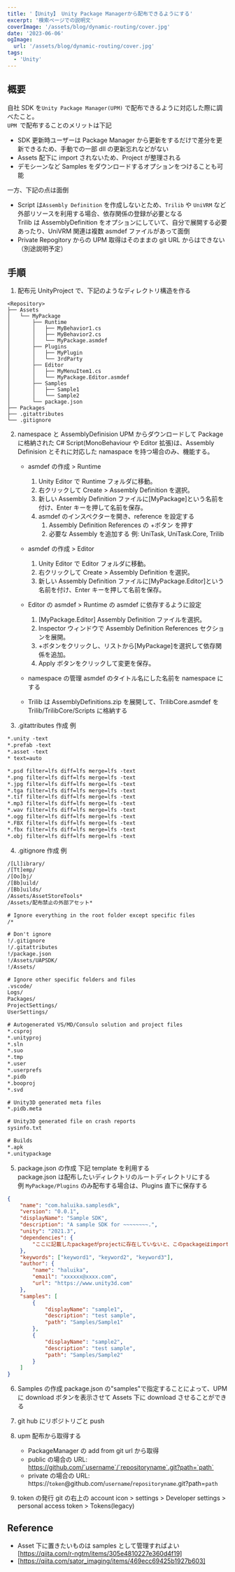 ```yaml
---
title: '【Unity】 Unity Package Managerから配布できるようにする'
excerpt: '検索ページでの説明文'
coverImage: '/assets/blog/dynamic-routing/cover.jpg'
date: '2023-06-06'
ogImage:
  url: '/assets/blog/dynamic-routing/cover.jpg'
tags:
  - 'Unity'
---
```


## 概要

自社 SDK を`Unity Package Manager(UPM)` で配布できるように対応した際に調べたこと。  
`UPM `で配布することのメリットは下記

- SDK 更新時ユーザーは Package Manager から更新をするだけで差分を更新できるため、手動での一部 dll の更新忘れなどがない
- Assets 配下に import されないため、Project が整理される
- デモシーンなど Samples をダウンロードするオプションをつけることも可能

一方、下記の点は面倒

- Script は`Assembly Definition` を作成しないとため、`Trilib` や `UniVRM` など外部リソースを利用する場合、依存関係の登録が必要となる  
  Trilib は AssemblyDefinition をオプションにしていて、自分で展開する必要あったり、UniVRM 関連は複数 asmdef ファイルがあって面倒
- Private Repogitory からの UPM 取得はそのままの git URL からはできない（別途説明予定）

## 手順

1. 配布元 UnityProject で、下記のようなディレクトリ構造を作る

```
<Repository>
├── Assets
│   └── MyPackage
│       ├── Runtime
│       │   ├── MyBehavior1.cs
│       │   ├── MyBehavior2.cs
│       │   └── MyPackage.asmdef
│       ├── Plugins
│       │   ├── MyPlugin
│       │   └── 3rdParty
│       ├── Editor
│       │   ├── MyMenuItem1.cs
│       │   └── MyPackage.Editor.asmdef
│       ├── Samples
│       │   ├── Sample1
│       │   └── Sample2
│       └── package.json
├── Packages
├── .gitattributes
└── .gitignore
```

2. namespace と AssemblyDefinision
   UPM からダウンロードして Package に格納された C# Script(MonoBehaviour や Editor 拡張)は、Assembly Definision とそれに対応した namaspace を持つ場合のみ、機能する。

   - asmdef の作成 > Runtime
     1. Unity Editor で Runtime フォルダに移動。
     2. 右クリックして Create > Assembly Definition を選択。
     3. 新しい Assembly Definition ファイルに[MyPackage]という名前を付け、Enter キーを押して名前を保存。
     4. asmdef のインスペクターを開き、reference を設定する
        1. Assembly Definition References の +ボタン を押す
        2. 必要な Assembly を追加する
           例: UniTask, UniTask.Core, Trilib
   - asmdef の作成 > Editor
     1. Unity Editor で Editor フォルダに移動。
     2. 右クリックして Create > Assembly Definition を選択。
     3. 新しい Assembly Definition ファイルに[MyPackage.Editor]という名前を付け、Enter キーを押して名前を保存。
   - Editor の asmdef > Runtime の asmdef に依存するように設定
     1. [MyPackage.Editor] Assembly Definition ファイルを選択。
     2. Inspector ウィンドウで Assembly Definition References セクションを展開。
     3. +ボタンをクリックし、リストから[MyPackage]を選択して依存関係を追加。
     4. Apply ボタンをクリックして変更を保存。
   - namespace の管理
     asmdef のタイトル名にした名前を namespace にする

   - Trilib は AssemblyDefinitions.zip を展開して、TrilibCore.asmdef を Trilib/TrilibCore/Scripts に格納する

3. .gitattributes 作成
   例

```txt
*.unity -text
*.prefab -text
*.asset -text
* text=auto

*.psd filter=lfs diff=lfs merge=lfs -text
*.png filter=lfs diff=lfs merge=lfs -text
*.jpg filter=lfs diff=lfs merge=lfs -text
*.tga filter=lfs diff=lfs merge=lfs -text
*.tif filter=lfs diff=lfs merge=lfs -text
*.mp3 filter=lfs diff=lfs merge=lfs -text
*.wav filter=lfs diff=lfs merge=lfs -text
*.ogg filter=lfs diff=lfs merge=lfs -text
*.FBX filter=lfs diff=lfs merge=lfs -text
*.fbx filter=lfs diff=lfs merge=lfs -text
*.obj filter=lfs diff=lfs merge=lfs -text
```

4. .gitignore 作成
   例

```txt
/[Ll]ibrary/
/[Tt]emp/
/[Oo]bj/
/[Bb]uild/
/[Bb]uilds/
/Assets/AssetStoreTools*
/Assets/配布禁止の外部アセット*

# Ignore everything in the root folder except specific files
/*

# Don't ignore
!/.gitignore
!/.gitattributes
!/package.json
!/Assets/UAPSDK/
!/Assets/

# Ignore other specific folders and files
.vscode/
Logs/
Packages/
ProjectSettings/
UserSettings/

# Autogenerated VS/MD/Consulo solution and project files
*.csproj
*.unityproj
*.sln
*.suo
*.tmp
*.user
*.userprefs
*.pidb
*.booproj
*.svd

# Unity3D generated meta files
*.pidb.meta

# Unity3D generated file on crash reports
sysinfo.txt

# Builds
*.apk
*.unitypackage
```

5. package.json の作成
   下記 template を利用する  
   package.json は配布したいディレクトリのルートディレクトリにする  
   例 `MyPackage/Plugins` のみ配布する場合は、Plugins 直下に保存する

```json
{
    "name": "com.haluika.samplesdk",
    "version": "0.0.1",
    "displayName": "Sample SDK",
    "description": "A sample SDK for ~~~~~~~~.",
    "unity": "2021.3",
    "dependencies": {
        "ここに記載したpackageがprojectに存在していないと、このpackageはimportできなくなる"
    },
    "keywords": ["keyword1", "keyword2", "keyword3"],
    "author": {
        "name": "haluika",
        "email": "xxxxxx@xxxx.com",
        "url": "https://www.unity3d.com"
    },
    "samples": [
        {
            "displayName": "sample1",
            "description": "test sample",
            "path": "Samples/Sample1"
        },
        {
            "displayName": "sample2",
            "description": "test sample",
            "path": "Samples/Sample2"
        }
    ]
}
```

6. Samples の作成
   package.json の"samples"で指定することによって、UPM に download ボタンを表示させて Assets 下に download させることができる

7. git hub にリポジトリごと push

8. upm 配布から取得する

   - PackageManager の add from git url から取得
   - public の場合の URL: https://github.com/`username`/`repositoryname`.git?path=`path`
   - private の場合の URL: https://`token`@github.com/`username`/`repositoryname`.git?path=`path`

9. token の発行
   git の右上の account icon > settings > Developer settings > personal access token > Tokens(legacy)

## Reference

- Asset 下に置きたいものは samples として管理すればよい[https://qiita.com/r-ngtm/items/305e4810227e360d4f19]
- [https://qiita.com/sator_imaging/items/469ecc69425b1927b603]
